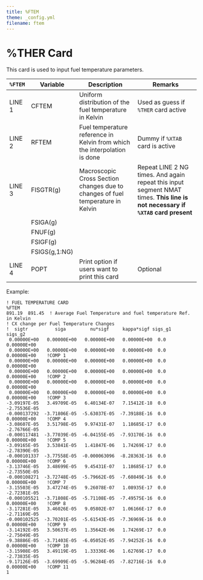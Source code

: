 ```yaml
---
title: %FTEM
theme: _config.yml
filename: ftem
---
```


# %THER Card

This card is used to input fuel temperature parameters.

| `%FTEM` | Variable | Description | Remarks |
| --- | --- | --- | --- |
| LINE 1 | CFTEM | Uniform distribution of the fuel temperature in Kelvin | Used as guess if `%THER` card active |
| LINE 2 | RFTEM | Fuel temperature reference in Kelvin from which the interpolation is done | Dummy if `%XTAB` card is active |
| LINE 3 | FISGTR(g) | Macroscopic Cross Section changes due to changes of fuel temperature in Kelvin  | Repeat LINE 2 NG times. And again repeat this input segment NMAT times. **This line is not necessary if `%XTAB` card present** |
|   | FSIGA(g) |
|   | FNUF(g) |
|   | FSIGF(g) |
|   | FSIGS(g,1:NG) |
| LINE 4 | POPT | Print option if users want to print this card | Optional |

Example:
```
! FUEL TEMPERATURE CARD
%FTEM
891.19  891.45  ! Average Fuel Temperature and fuel temperature Ref. in Kelvin
! CX change per Fuel Temperature Changes
!  sigtr          siga         nu*sigf     kappa*sigf sigs_g1   sigs_g2
 0.00000E+00   0.00000E+00   0.00000E+00   0.00000E+00  0.0   0.00000E+00
 0.00000E+00   0.00000E+00   0.00000E+00   0.00000E+00  0.0   0.00000E+00    !COMP 1
 0.00000E+00   0.00000E+00   0.00000E+00   0.00000E+00  0.0   0.00000E+00
 0.00000E+00   0.00000E+00   0.00000E+00   0.00000E+00  0.0   0.00000E+00    !COMP 2
 0.00000E+00   0.00000E+00   0.00000E+00   0.00000E+00  0.0   0.00000E+00
 0.00000E+00   0.00000E+00   0.00000E+00   0.00000E+00  0.0   0.00000E+00    !COMP 3
-3.09197E-05   3.49709E-05   6.40134E-07   7.15412E-18  0.0  -2.75536E-05
-0.000137292  -3.71806E-05  -5.63037E-05  -7.39188E-16  0.0   0.00000E+00    !COMP 4
-3.08607E-05   3.51798E-05   9.97431E-07   1.18685E-17  0.0  -2.76766E-05
-0.000117481  -3.77039E-05  -6.04155E-05  -7.93170E-16  0.0   0.00000E+00    !COMP 5
-3.09165E-05   3.53841E-05   1.41847E-06   1.74269E-17  0.0  -2.78390E-05
-0.000101337  -3.77558E-05  -0.000063096  -8.28363E-16  0.0   0.00000E+00    !COMP 6
-3.13746E-05   3.48699E-05   9.45431E-07   1.18685E-17  0.0  -2.73550E-05
-0.000108271  -3.72748E-05  -5.79662E-05  -7.60849E-16  0.0   0.00000E+00    !COMP 7
-3.15503E-05   3.47274E-05   9.26078E-07   1.08935E-17  0.0  -2.72381E-05
-0.000105521  -3.71808E-05  -5.71108E-05  -7.49575E-16  0.0   0.00000E+00    !COMP 8
-3.17281E-05   3.46026E-05   9.05802E-07   1.06166E-17  0.0  -2.71169E-05
-0.000102525  -3.70201E-05  -5.61543E-05  -7.36969E-16  0.0   0.00000E+00    !COMP 9
-3.14192E-05   3.50637E-05   1.35642E-06   1.74269E-17  0.0  -2.75049E-05
-9.38886E-05  -3.71403E-05  -6.05052E-05  -7.94252E-16  0.0   0.00000E+00    !COMP 10
-3.15908E-05   3.49119E-05   1.33336E-06   1.62769E-17  0.0  -2.73835E-05
-9.17126E-05  -3.69909E-05  -5.96284E-05  -7.82716E-16  0.0   0.00000E+00    !COMP 11
1
```
